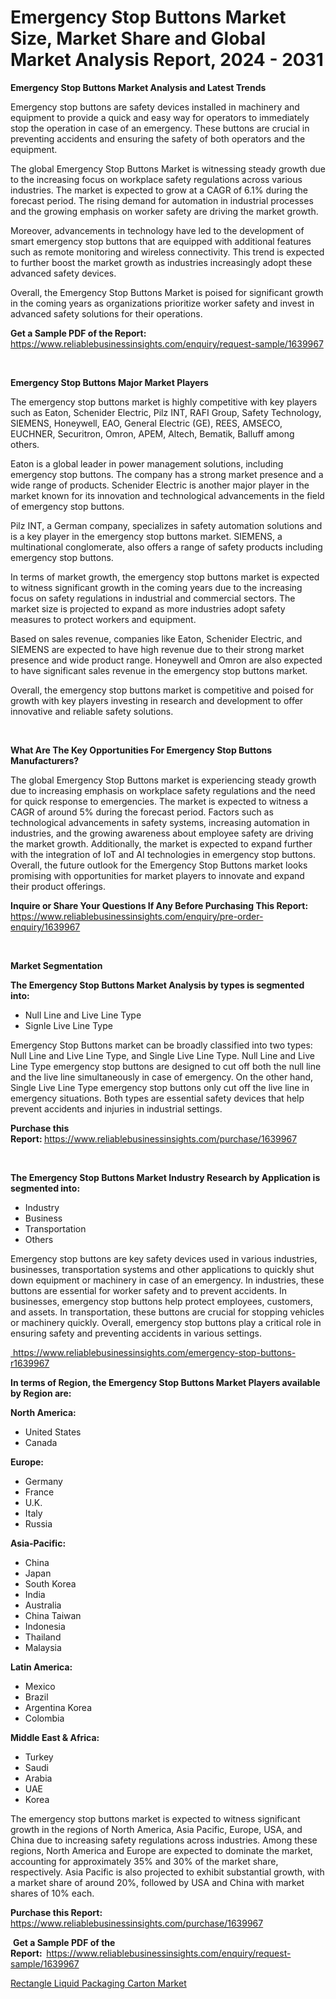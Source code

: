 <p><h1>Emergency Stop Buttons Market Size, Market Share and Global Market Analysis Report, 2024 - 2031</h1></p><p><strong>Emergency Stop Buttons Market Analysis and Latest Trends</strong></p>
<p><p>Emergency stop buttons are safety devices installed in machinery and equipment to provide a quick and easy way for operators to immediately stop the operation in case of an emergency. These buttons are crucial in preventing accidents and ensuring the safety of both operators and the equipment.</p><p>The global Emergency Stop Buttons Market is witnessing steady growth due to the increasing focus on workplace safety regulations across various industries. The market is expected to grow at a CAGR of 6.1% during the forecast period. The rising demand for automation in industrial processes and the growing emphasis on worker safety are driving the market growth.</p><p>Moreover, advancements in technology have led to the development of smart emergency stop buttons that are equipped with additional features such as remote monitoring and wireless connectivity. This trend is expected to further boost the market growth as industries increasingly adopt these advanced safety devices.</p><p>Overall, the Emergency Stop Buttons Market is poised for significant growth in the coming years as organizations prioritize worker safety and invest in advanced safety solutions for their operations.</p></p>
<p><strong>Get a Sample PDF of the Report:&nbsp;</strong> <a href="https://www.reliablebusinessinsights.com/enquiry/request-sample/1639967">https://www.reliablebusinessinsights.com/enquiry/request-sample/1639967</a></p>
<p>&nbsp;</p>
<p><strong>Emergency Stop Buttons Major Market Players</strong></p>
<p><p>The emergency stop buttons market is highly competitive with key players such as Eaton, Schenider Electric, Pilz INT, RAFI Group, Safety Technology, SIEMENS, Honeywell, EAO, General Electric (GE), REES, AMSECO, EUCHNER, Securitron, Omron, APEM, Altech, Bematik, Balluff among others. </p><p>Eaton is a global leader in power management solutions, including emergency stop buttons. The company has a strong market presence and a wide range of products. Schenider Electric is another major player in the market known for its innovation and technological advancements in the field of emergency stop buttons.</p><p>Pilz INT, a German company, specializes in safety automation solutions and is a key player in the emergency stop buttons market. SIEMENS, a multinational conglomerate, also offers a range of safety products including emergency stop buttons.</p><p>In terms of market growth, the emergency stop buttons market is expected to witness significant growth in the coming years due to the increasing focus on safety regulations in industrial and commercial sectors. The market size is projected to expand as more industries adopt safety measures to protect workers and equipment.</p><p>Based on sales revenue, companies like Eaton, Schenider Electric, and SIEMENS are expected to have high revenue due to their strong market presence and wide product range. Honeywell and Omron are also expected to have significant sales revenue in the emergency stop buttons market.</p><p>Overall, the emergency stop buttons market is competitive and poised for growth with key players investing in research and development to offer innovative and reliable safety solutions.</p></p>
<p>&nbsp;</p>
<p><strong>What Are The Key Opportunities For Emergency Stop Buttons Manufacturers?</strong></p>
<p><p>The global Emergency Stop Buttons market is experiencing steady growth due to increasing emphasis on workplace safety regulations and the need for quick response to emergencies. The market is expected to witness a CAGR of around 5% during the forecast period. Factors such as technological advancements in safety systems, increasing automation in industries, and the growing awareness about employee safety are driving the market growth. Additionally, the market is expected to expand further with the integration of IoT and AI technologies in emergency stop buttons. Overall, the future outlook for the Emergency Stop Buttons market looks promising with opportunities for market players to innovate and expand their product offerings.</p></p>
<p><strong>Inquire or Share Your Questions If Any Before Purchasing This Report:</strong> <a href="https://www.reliablebusinessinsights.com/enquiry/pre-order-enquiry/1639967">https://www.reliablebusinessinsights.com/enquiry/pre-order-enquiry/1639967</a></p>
<p>&nbsp;</p>
<p><strong>Market Segmentation</strong></p>
<p><strong>The Emergency Stop Buttons Market Analysis by types is segmented into:</strong></p>
<p><ul><li>Null Line and Live Line Type</li><li>Signle Live Line Type</li></ul></p>
<p><p>Emergency Stop Buttons market can be broadly classified into two types: Null Line and Live Line Type, and Single Live Line Type. Null Line and Live Line Type emergency stop buttons are designed to cut off both the null line and the live line simultaneously in case of emergency. On the other hand, Single Live Line Type emergency stop buttons only cut off the live line in emergency situations. Both types are essential safety devices that help prevent accidents and injuries in industrial settings.</p></p>
<p><strong>Purchase this Report:&nbsp;</strong><a href="https://www.reliablebusinessinsights.com/purchase/1639967">https://www.reliablebusinessinsights.com/purchase/1639967</a></p>
<p>&nbsp;</p>
<p><strong>The Emergency Stop Buttons Market Industry Research by Application is segmented into:</strong></p>
<p><ul><li>Industry</li><li>Business</li><li>Transportation</li><li>Others</li></ul></p>
<p><p>Emergency stop buttons are key safety devices used in various industries, businesses, transportation systems and other applications to quickly shut down equipment or machinery in case of an emergency. In industries, these buttons are essential for worker safety and to prevent accidents. In businesses, emergency stop buttons help protect employees, customers, and assets. In transportation, these buttons are crucial for stopping vehicles or machinery quickly. Overall, emergency stop buttons play a critical role in ensuring safety and preventing accidents in various settings.</p></p>
<p><a href="https://www.reliablebusinessinsights.com/emergency-stop-buttons-r1639967">&nbsp;https://www.reliablebusinessinsights.com/emergency-stop-buttons-r1639967</a></p>
<p><strong>In terms of Region, the Emergency Stop Buttons Market Players available by Region are:</strong></p>
<p>
    <p> <strong> North America: </strong>
        <ul>
            <li>United States</li>
            <li>Canada</li>
        </ul>
        </p> 
    <p> <strong> Europe: </strong>
        <ul>
            <li>Germany</li>
            <li>France</li>
            <li>U.K.</li>
            <li>Italy</li>
            <li>Russia</li>
        </ul>
        </p> 
    <p> <strong> Asia-Pacific: </strong>
        <ul>
            <li>China</li>
            <li>Japan</li>
            <li>South Korea</li>
            <li>India</li>
            <li>Australia</li>
            <li>China Taiwan</li>
            <li>Indonesia</li>
            <li>Thailand</li>
            <li>Malaysia</li>
        </ul>
        </p> 
    <p> <strong> Latin America: </strong>
        <ul>
            <li>Mexico</li>
            <li>Brazil</li>
            <li>Argentina Korea</li>
            <li>Colombia</li>
        </ul>
        </p> 
    <p> <strong> Middle East & Africa: </strong>
        <ul>
            <li>Turkey</li>
            <li>Saudi</li>
            <li>Arabia</li>
            <li>UAE</li>
            <li>Korea</li>
        </ul>
    </p>
    </p>
<p><p>The emergency stop buttons market is expected to witness significant growth in the regions of North America, Asia Pacific, Europe, USA, and China due to increasing safety regulations across industries. Among these regions, North America and Europe are expected to dominate the market, accounting for approximately 35% and 30% of the market share, respectively. Asia Pacific is also projected to exhibit substantial growth, with a market share of around 20%, followed by USA and China with market shares of 10% each.</p></p>
<p><strong>Purchase this Report: </strong><a href="https://www.reliablebusinessinsights.com/purchase/1639967">https://www.reliablebusinessinsights.com/purchase/1639967</a></p>
<p>&nbsp;<strong>Get a Sample PDF of the Report:&nbsp;&nbsp;</strong><a href="https://www.reliablebusinessinsights.com/enquiry/request-sample/1639967">https://www.reliablebusinessinsights.com/enquiry/request-sample/1639967</a></p>
<p><strong></strong></p>
<p><p><a href="https://github.com/okotobwrhuteie/Market-Research-Report-List-3/blob/main/rectangle-liquid-packaging-carton-market.md">Rectangle Liquid Packaging Carton Market</a></p></p>